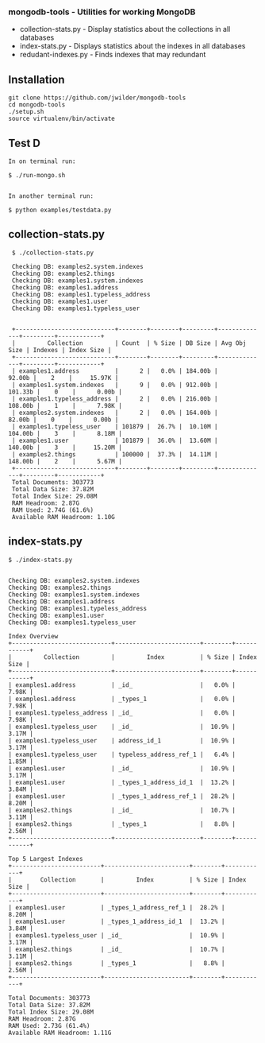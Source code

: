### mongodb-tools - Utilities for working MongoDB

* collection-stats.py - Display statistics about the collections in all databases
* index-stats.py - Displays statistics about the indexes in all databases
* redudant-indexes.py - Finds indexes that may redundant

## Installation

    git clone https://github.com/jwilder/mongodb-tools
    cd mongodb-tools
    ./setup.sh
    source virtualenv/bin/activate

## Test D

    In on terminal run:

    $ ./run-mongo.sh


    In another terminal run:

    $ python examples/testdata.py


## collection-stats.py ##

     $ ./collection-stats.py

     Checking DB: examples2.system.indexes
     Checking DB: examples2.things
     Checking DB: examples1.system.indexes
     Checking DB: examples1.address
     Checking DB: examples1.typeless_address
     Checking DB: examples1.user
     Checking DB: examples1.typeless_user


     +----------------------------+--------+--------+---------+--------------+---------+------------+
     |         Collection         | Count  | % Size | DB Size | Avg Obj Size | Indexes | Index Size |
     +----------------------------+--------+--------+---------+--------------+---------+------------+
     | examples1.address          |      2 |   0.0% | 184.00b |       92.00b |    2    |     15.97K |
     | examples1.system.indexes   |      9 |   0.0% | 912.00b |      101.33b |    0    |      0.00b |
     | examples1.typeless_address |      2 |   0.0% | 216.00b |      108.00b |    1    |      7.98K |
     | examples2.system.indexes   |      2 |   0.0% | 164.00b |       82.00b |    0    |      0.00b |
     | examples1.typeless_user    | 101879 |  26.7% |  10.10M |      104.00b |    3    |      8.18M |
     | examples1.user             | 101879 |  36.0% |  13.60M |      140.00b |    3    |     15.20M |
     | examples2.things           | 100000 |  37.3% |  14.11M |      148.00b |    2    |      5.67M |
     +----------------------------+--------+--------+---------+--------------+---------+------------+
     Total Documents: 303773
     Total Data Size: 37.82M
     Total Index Size: 29.08M
     RAM Headroom: 2.87G
     RAM Used: 2.74G (61.6%)
     Available RAM Headroom: 1.10G

## index-stats.py

    $ ./index-stats.py
    

    Checking DB: examples2.system.indexes
    Checking DB: examples2.things
    Checking DB: examples1.system.indexes
    Checking DB: examples1.address
    Checking DB: examples1.typeless_address
    Checking DB: examples1.user
    Checking DB: examples1.typeless_user

    Index Overview
    +----------------------------+------------------------+--------+------------+
    |         Collection         |         Index          | % Size | Index Size |
    +----------------------------+------------------------+--------+------------+
    | examples1.address          | _id_                   |   0.0% |      7.98K |
    | examples1.address          | _types_1               |   0.0% |      7.98K |
    | examples1.typeless_address | _id_                   |   0.0% |      7.98K |
    | examples1.typeless_user    | _id_                   |  10.9% |      3.17M |
    | examples1.typeless_user    | address_id_1           |  10.9% |      3.17M |
    | examples1.typeless_user    | typeless_address_ref_1 |   6.4% |      1.85M |
    | examples1.user             | _id_                   |  10.9% |      3.17M |
    | examples1.user             | _types_1_address_id_1  |  13.2% |      3.84M |
    | examples1.user             | _types_1_address_ref_1 |  28.2% |      8.20M |
    | examples2.things           | _id_                   |  10.7% |      3.11M |
    | examples2.things           | _types_1               |   8.8% |      2.56M |
    +----------------------------+------------------------+--------+------------+

    Top 5 Largest Indexes
    +-------------------------+------------------------+--------+------------+
    |        Collection       |         Index          | % Size | Index Size |
    +-------------------------+------------------------+--------+------------+
    | examples1.user          | _types_1_address_ref_1 |  28.2% |      8.20M |
    | examples1.user          | _types_1_address_id_1  |  13.2% |      3.84M |
    | examples1.typeless_user | _id_                   |  10.9% |      3.17M |
    | examples2.things        | _id_                   |  10.7% |      3.11M |
    | examples2.things        | _types_1               |   8.8% |      2.56M |
    +-------------------------+------------------------+--------+------------+

    Total Documents: 303773
    Total Data Size: 37.82M
    Total Index Size: 29.08M
    RAM Headroom: 2.87G
    RAM Used: 2.73G (61.4%)
    Available RAM Headroom: 1.11G
